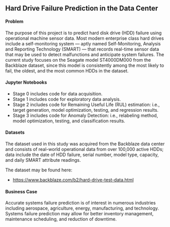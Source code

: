 ## Hard Drive Failure Prediction in the Data Center

#### Problem
The purpose of this project is to predict hard disk drive (HDD) failure using operational machine sensor data. Most modern enterprise class hard drives include a self-monitoring system ― aptly named Self-Monitoring, Analysis and Reporting Technology (SMART) ― that records real-time sensor data that may be used to detect malfunctions and anticipate system failures. The current study focuses on the Seagate model ST4000DM000 from the Backblaze dataset, since this model is consistently among the most likely to fail, the oldest, and the most common HDDs in the dataset.

#### Jupyter Notebooks
* Stage 0 includes code for data acquisition.
* Stage 1 includes code for exploratory data analysis.
* Stage 2 includes code for Remaining Useful Life (RUL) estimation: i.e., target generation, model optimization, testing, and regression results.
* Stage 3 includes code for Anomaly Detection: i.e., relabeling method, model optimization, testing, and classification results.

#### Datasets
The dataset used in this study was acquired from the Backblaze data center and consists of real-world operational data from over 100,000 active HDDs; data include the date of HDD failure, serial number, model type, capacity, and daily SMART attribute readings.

The dataset may be found here:
* https://www.backblaze.com/b2/hard-drive-test-data.html

#### Business Case
Accurate systems failure prediction is of interest in numerous industries including aerospace, agriculture, energy, manufacturing, and technology. Systems failure prediction may allow for better inventory management, maintenance scheduling, and reduction of downtime.


